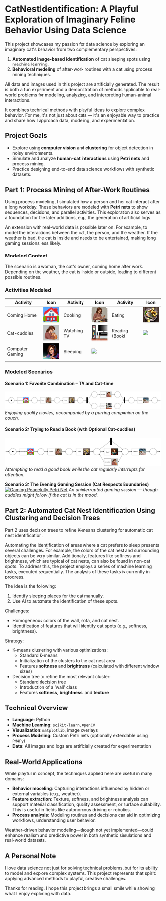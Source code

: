 # CatNestIdentification: A Playful Exploration of Imaginary Feline Behavior Using Data Science

This project showcases my passion for data science by exploring an imaginary cat's behavior from two complementary perspectives:

1. **Automated image-based identification** of cat sleeping spots using machine learning.
2. **Behavioral modeling** of after-work routines with a cat using process mining techniques.

All data and images used in this project are artificially generated. The result is both a fun experiment and a demonstration of methods applicable to real-world problems for modeling, analyzing, and interpreting human-animal interactions.

It combines technical methods with playful ideas to explore complex behavior. For me, it's not just about cats — it's an enjoyable way to practice and share how I approach data, modeling, and experimentation.

## Project Goals

- Explore using **computer vision** and **clustering** for object detection in noisy environments.
- Simulate and analyze **human-cat interactions** using **Petri nets** and process mining.
- Practice designing end-to-end data science workflows with synthetic datasets.

## Part 1: Process Mining of After-Work Routines

Using process modeling, I simulated how a person and her cat interact after a long workday. These behaviors are modeled with **Petri nets** to show sequences, decisions, and parallel activities. This exploration also serves as a foundation for the later additions, e.g., the generation of artificial logs.

An extension with real-world data is possible later on. For example, to model the interactions between the cat, the person, and the weather. If the weather is bad, the cat is inside and needs to be entertained, making long gaming sessions less likely.

### Modeled Context 

The scenario is a woman, the cat's owner, coming home after work. Depending on the weather, the cat is inside or outside, leading to different possible routines.

### Activities Modeled

| Activity        | Icon                                                                 | Activity        | Icon                                                                  | Activity        | Icon                                                                 |
|----------------|----------------------------------------------------------------------|-----------------|-----------------------------------------------------------------------|-----------------|----------------------------------------------------------------------|
| Coming Home     | <img src="Processes/Activities/ComingHome.png" width="60">          | Cooking         | <img src="Processes/Activities/CookingPerson.png" width="60">        | Eating          | <img src="Processes/Activities/Eating.png" width="60">              |
| Cat-cuddles     | <img src="Processes/Activities/Cat-cuddelingPerson.png" width="60"> | Watching TV     | <img src="Processes/Activities/WatchingTV.png" width="60">           | Reading (Book)  | <img src="Processes/Activities/ReadingPerson.png" width="60">       |
| Computer Gaming          | <img src="Processes/Activities/GamingPerson.png" width="60">        | Sleeping        | <img src="Processes/Activities/SleepingPerson.png" width="60">       |                 |                                                                      |


### Modeled Scenarios
#### Scenario 1: Favorite Combination – TV and Cat-time
[![TV and Cat-time Petri Net](Processes/Cat1-TV-eng.png)](Processes/Cat1-TV-eng.png)
*Enjoying quality movies, accompanied by a purring companion on the couch.*

#### Scenario 2: Trying to Read a Book (with Optional Cat-cuddles)
[![Reading and Optional Petting Petri Net](Processes/Cat1-Book-eng.png)](Processes/Cat1-Book-eng.png)
*Attempting to read a good book while the cat regularly interrupts for attention.*

**Scenario 3: The Evening Gaming Session (Cat Respects Boundaries)**
[![Gaming Peacefully Petri Net](Processes/Cat1-Gaming-eng.png)](Processes/Cat1-Gaming-eng.png)
*An uninterrupted gaming session — though cuddles might follow if the cat is in the mood.*

## Part 2: Automated Cat Nest Identification Using Clustering and Decision Trees

Part 2 uses decision trees to refine K-means clustering for automatic cat nest identification.

Automating the identification of areas where a cat prefers to sleep presents several challenges. For example, the colors of the cat nest and surrounding objects can be very similar. Additionally, features like softness and brightness, which are typical of cat nests, can also be found in non-cat spots. To address this, the project employs a series of machine learning tasks, executed sequentially. The analysis of these tasks is currently in progress.

The idea is the following:
1.  Identify sleeping places for the cat manually.
2.  Use AI to automate the identification of these spots.

Challenges:
-   Homogeneous colors of the wall, sofa, and cat nest.
-   Identification of features that will identify cat spots (e.g., softness, brightness).

Strategy:
-   K-means clustering with various optimizations:
    - Standard K-means
    - Initialization of the clusters to the cat nest area
    - Features **softness** and **brightness** (calculated with different window sizes)
-   Decision tree to refine the most relevant cluster:
    - Standard decision tree
    - Introduction of a ‘wall’ class
    - Features **softness**, **brightness**, and **texture**

## Technical Overview

- **Language**: Python
- **Machine Learning**: `scikit-learn`, `OpenCV`
- **Visualization**: `matplotlib`, image overlays
- **Process Modeling**: Custom Petri nets (optionally extendable using `PM4Py`)
- **Data**: All images and logs are artificially created for experimentation

## Real-World Applications

While playful in concept, the techniques applied here are useful in many domains:

- **Behavior modeling**: Capturing interactions influenced by hidden or external variables (e.g., weather). 
- **Feature extraction**: Texture, softness, and brightness analysis can support material classification, quality assessment, or surface suitability. This is useful in fields like autonomous driving or robotics.
- **Process analysis**: Modeling routines and decisions can aid in optimizing workflows, understanding user behavior.

Weather-driven behavior modeling—though not yet implemented—could enhance realism and predictive power in both synthetic simulations and real-world datasets.

## A Personal Note

I love data science not just for solving technical problems, but for its ability to model and explore complex systems. This project represents that spirit: applying advanced methods to playful, creative challenges.

Thanks for reading. I hope this project brings a small smile while showing what I enjoy exploring with data.
